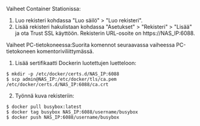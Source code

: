 Vaiheet Container Stationissa:

1. Luo rekisteri kohdassa "Luo säilö" > "Luo rekisteri".
2. Lisää rekisteri hakulistaan kohdassa "Asetukset" > "Rekisteri" > "Lisää" ja ota Trust SSL käyttöön. Rekisterin URL-osoite on https://NAS_IP:6088.

Vaiheet PC-tietokoneessa:Suorita komennot seuraavassa vaiheessa PC-tietokoneen komentoriviliittymässä.
1. Lisää sertifikaatti Dockerin luotettujen luetteloon:
```
$ mkdir -p /etc/docker/certs.d/NAS_IP:6088
$ scp admin@NAS_IP:/etc/docker/tls/ca.pem /etc/docker/certs.d/NAS_IP:6088/ca.crt
```
2. Työnnä kuva rekisteriin:
```
$ docker pull busybox:latest
$ docker tag busybox NAS_IP:6088/username/busybox
$ docker push NAS_IP:6088/username/busybox
```
